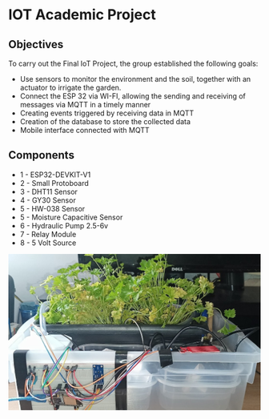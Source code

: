 # IOT Academic Project

## Objectives

To carry out the Final IoT Project, the group established the following goals:

* Use sensors to monitor the environment and the soil, together with an actuator to irrigate the garden.
* Connect the ESP 32 via WI-FI, allowing the sending and receiving of messages via MQTT in a timely manner
* Creating events triggered by receiving data in MQTT
* Creation of the database to store the collected data
* Mobile interface connected with MQTT

## Components

* 1 - ESP32-DEVKIT-V1
* 2 - Small Protoboard
* 3 - DHT11 Sensor
* 4 - GY30 Sensor
* 5 - HW-038 Sensor
* 5 - Moisture Capacitive Sensor
* 6 - Hydraulic Pump 2.5-6v
* 7 - Relay Module
* 8 - 5 Volt Source


<img src="content/img1.png">

